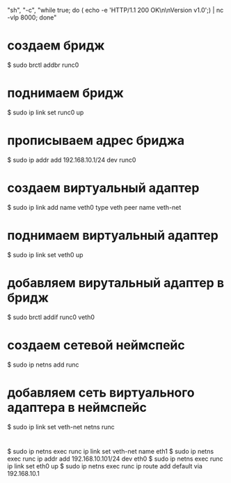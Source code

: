 "sh", "-c", "while true; do ( echo -e 'HTTP/1.1 200 OK\n\nVersion v1.0';)  | nc -vlp 8000; done"
# создаем бридж
$ sudo brctl addbr runc0
# поднимаем бридж
$ sudo ip link set runc0 up
# прописываем адрес бриджа
$ sudo ip addr add 192.168.10.1/24 dev runc0
# создаем виртуальный адаптер
$ sudo ip link add name veth0 type veth peer name veth-net
# поднимаем виртуальный адаптер
$ sudo ip link set veth0 up
# добавляем вирутальный адаптер в бридж
$ sudo brctl addif runc0 veth0
# создаем сетевой неймспейс
$ sudo ip netns add runc
# добавляем сеть виртуального адаптера в неймспейс
$ sudo ip link set veth-net netns runc
# 
$ sudo ip netns exec runc ip link set veth-net name eth1
$ sudo ip netns exec runc ip addr add 192.168.10.101/24 dev eth0
$ sudo ip netns exec runc ip link set eth0 up
$ sudo ip netns exec runc ip route add default via 192.168.10.1